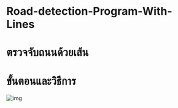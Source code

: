 # Road-detection-Program-With-Lines
# ตรวจจับถนนด้วยเส้น

# ขั้นตอนและวิธีการ
![img](https://i.imgur.com/aygEtLk.png)

